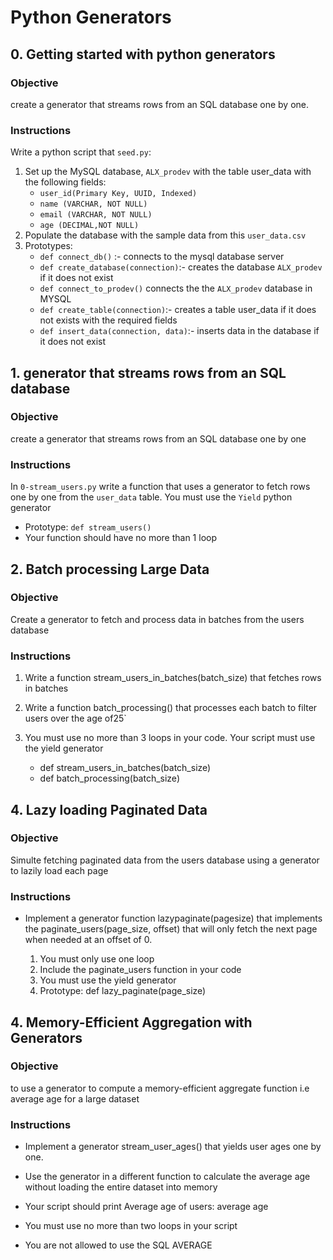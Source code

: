 # Python Generators

## 0. Getting started with python generators

### Objective

create a generator that streams rows from an SQL database one by one.

### Instructions

Write a python script that `seed.py`:

1. Set up the MySQL database, `ALX_prodev` with the table user_data with the following fields:
    - `user_id(Primary Key, UUID, Indexed)`
    - `name (VARCHAR, NOT NULL)`
    - `email (VARCHAR, NOT NULL)`
    - `age (DECIMAL,NOT NULL)`
2. Populate the database with the sample data from this `user_data.csv`
3. Prototypes:
    - `def connect_db()` :- connects to the mysql database server
    - `def create_database(connection)`:- creates the database `ALX_prodev` if it does not exist
    - `def connect_to_prodev()` connects the the `ALX_prodev` database in MYSQL
    - `def create_table(connection)`:- creates a table user_data if it does not exists with the required fields
    - `def insert_data(connection, data)`:- inserts data in the database if it does not exist

## 1. generator that streams rows from an SQL database

### Objective

create a generator that streams rows from an SQL database one by one

### Instructions

In `0-stream_users.py` write a function that uses a generator to fetch rows one by one from the `user_data` table. You must use the `Yield` python generator

- Prototype: `def stream_users()`
- Your function should have no more than 1 loop

## 2. Batch processing Large Data

### Objective

Create a generator to fetch and process data in batches from the users database

### Instructions

1. Write a function stream_users_in_batches(batch_size) that fetches rows in batches

2. Write a function batch_processing() that processes each batch to filter users over the age of25`

3. You must use no more than 3 loops in your code. Your script must use the yield generator

    - def stream_users_in_batches(batch_size)
    - def batch_processing(batch_size)

## 4. Lazy loading Paginated Data

### Objective

Simulte fetching paginated data from the users database using a generator to lazily load each page

### Instructions

- Implement a generator function lazypaginate(pagesize) that implements the paginate_users(page_size, offset) that will only fetch the next page when needed at an offset of 0.

    1. You must only use one loop
    2. Include the paginate_users function in your code
    3. You must use the yield generator
    4. Prototype: def lazy_paginate(page_size)

## 4. Memory-Efficient Aggregation with Generators

### Objective

to use a generator to compute a memory-efficient aggregate function i.e average age for a large dataset

### Instructions

- Implement a generator stream_user_ages() that yields user ages one by one.

- Use the generator in a different function to calculate the average age without loading the entire dataset into memory

- Your script should print Average age of users: average age

- You must use no more than two loops in your script

- You are not allowed to use the SQL AVERAGE
